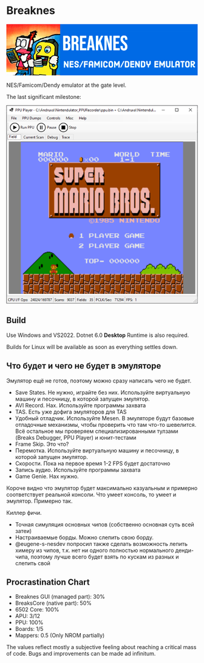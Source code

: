 # Breaknes

![logo](/Breaknes/Breaknes/157481692-2ecd4e71-2599-4050-9ce0-815c0336ad27.png)

NES/Famicom/Dendy emulator at the gate level.

The last significant milestone:

![mariwa](/UserManual/imgstore/mariwa.png)

## Build

Use Windows and VS2022. Dotnet 6.0 **Desktop** Runtime is also required.

Builds for Linux will be available as soon as everything settles down.

## Что будет и чего не будет в эмуляторе

Эмулятор ещё не готов, поэтому можно сразу написать чего не будет.

- Save States. Не нужно, играйте без них. Используйте виртуальную машину и песочницу, в которой запущен эмулятор.
- AVI Record. Нах. Используйте программы захвата
- TAS. Есть уже дофига эмуляторов для TAS
- Удобный отладчик. Используйте Mesen. В эмуляторе будут базовые отладочные механизмы, чтобы проверить что там что-то шевелится. Всё остальное мы проверяем специализированными тулзами (Breaks Debugger, PPU Player) и юнит-тестами
- Frame Skip. Это что?
- Перемотка. Используйте виртуальную машину и песочницу, в которой запущен эмулятор.
- Скорости. Пока на первое время 1-2 FPS будет достаточно
- Запись аудио. Используйте программы захвата
- Game Genie. Нах нужно.

Короче видно что эмулятор будет максимально казуальным и примерно соответствует реальной консоли. Что умеет консоль, то умеет и эмулятор. Примерно так.

Киллер фичи.

- Точная симуляция основных чипов (собственно основная суть всей затеи)
- Настраиваемые борды. Можно слепить свою борду.
- @eugene-s-nesdev попросил также сделать возможность лепить химеру из чипов, т.к. нет ни одного полностью нормального денди-чипа, поэтому лучше всего будет взять по кускам из разных и слепить свой

## Procrastination Chart

- Breaknes GUI (managed part): 30%
- BreaksCore (native part): 50%
- 6502 Core: 100%
- APU: 3/12
- PPU: 100%
- Boards: 1/5
- Mappers: 0.5 (Only NROM partially)

The values reflect mostly a subjective feeling about reaching a critical mass of code. Bugs and improvements can be made ad infinitum.
